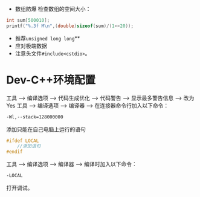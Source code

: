 - 数组防爆
检查数组的空间大小：
```C++
int sum[500010];
printf("%.3f M\n",(double)sizeof(sum)/(1<<20));
```
- 推荐`unsigned long long`**
- 应对极端数据
- 注意头文件`#include<cstdio>`。
# Dev-C++环境配置
工具 --> 编译选项 --> 代码生成优化 --> 代码警告 --> 显示最多警告信息 --> 改为Yes
工具 --> 编译选项 --> 编译器 --> 在连接器命令行加入以下命令：
```cmd
-Wl,--stack=128000000
```
添加只能在自己电脑上运行的语句
```C++
#ifdef LOCAL
    //添加语句
#endif
```
工具 --> 编译选项 --> 编译器 --> 编译时加入以下命令：
```cmd
-LOCAL
```
打开调试。

